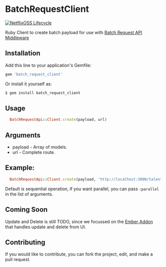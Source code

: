 # BatchRequestClient

[![NetflixOSS Lifecycle](https://img.shields.io/osslifecycle/Netflix/osstracker.svg)]()

Ruby Client to create batch payload for use with [Batch Request API Middleware](https://github.com/Netflix/batch_request_api)

## Installation
Add this line to your application's Gemfile:

```ruby
gem 'batch_request_client'
```

Or install it yourself as:
```bash
$ gem install batch_request_client
```
## Usage

``` ruby
  BatchRequestApi::Client.create(payload, url)
  ```

## Arguments

* payload - Array of models.
* url - Complete route.

## Example:

``` ruby
  BatchRequestApi::Client.create(payload, 'http://localhost:3000/talents', :parallel)
```

Default is sequential operation, if you want parallel, you can pass ```:parallel``` in the list of arguments.

## Coming Soon

Update and Delete is still TODO, since we focussed on the [Ember Addon](https://github.com/Netflix/ember-batch-request) that handles update and delete from UI.

## Contributing
If you would like to contribute, you can fork the project, edit, and make a pull request.
